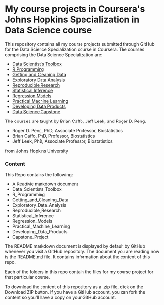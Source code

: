 # My course projects in Coursera's Johns Hopkins Specialization in Data Science course

This repository contains all my course projects submitted through GitHub for the Data Science Specialization course in Coursera. The courses comprising the Data Science Specialization are:

- [Data Scientist's Toolbox]("https://www.coursera.org/course/datascitoolbox")
- [R Programming]("https://www.coursera.org/course/rprog")
- [Getting and Cleaning Data]("https://www.coursera.org/course/getdata")
- [Exploratory Data Analysis]("https://www.coursera.org/course/exdata")
- [Reproducible Research]("https://www.coursera.org/course/repdata")
- [Statistical Inference]("https://www.coursera.org/course/statinference")
- [Regression Models]("https://www.coursera.org/course/regmods")
- [Practical Machine Learning]("https://www.coursera.org/course/predmachlearn")
- [Developing Data Products]("https://www.coursera.org/course/devdataprod")
- [Data Science Capstone]("https://www.coursera.org/course/dsscapstone")

The courses are taught by Brian Caffo, Jeff Leek, and Roger D. Peng.  

- Roger D. Peng, PhD, Associate Professor, Biostatistics
- Brian Caffo, PhD, Professor, Biostatistics
- Jeff Leek, PhD, Associate Professor, Biostatistics

from Johns Hopkins University

### Content 

This Repo contains the following:

- A ReadMe markdown document
- Data_Scientists_Toolbox
- R_Programming
- Getting_and_Cleaning_Data
- Exploratory_Data_Analysis
- Reproducible_Research
- Statistical_Inference
- Regression_Models
- Practical_Machine_Learning
- Developing_Data_Products
- Capstone_Project

The README markdown document is displayed by default by GitHub whenever you visit a GitHub repository. The document you are reading now is the README.md file. It contains information about the content of this repo.

Each of the folders in this repo contain the files for my course project for that particular course.

To download the content of this repository as a .zip file, click on the Download ZIP button. If you have a GitHub account, you can fork the content so you'll have a copy on your GitHub account.  
